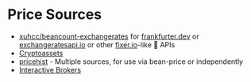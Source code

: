 # Price Sources

- [xuhcc/beancount-exchangerates](https://github.com/xuhcc/beancount-exchangerates) for [frankfurter.dev](https://frankfurter.dev/) or [exchangeratesapi.io](https://exchangeratesapi.io/) or other [fixer.io](https://fixer.io/)-like 💱 APIs
- [Cryptoassets](https://github.com/xuhcc/beancount-cryptoassets)
- [pricehist](https://gitlab.com/chrisberkhout/pricehist) - Multiple sources, for use via bean-price or independently
- [Interactive Brokers](https://tariochbctools.readthedocs.io/) 